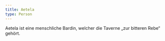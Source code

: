 ```yaml
---
title: Aetela
type: Person
---
```


Aetela ist eine menschliche Bardin, welcher die Taverne „zur bitteren Rebe“ gehört.
